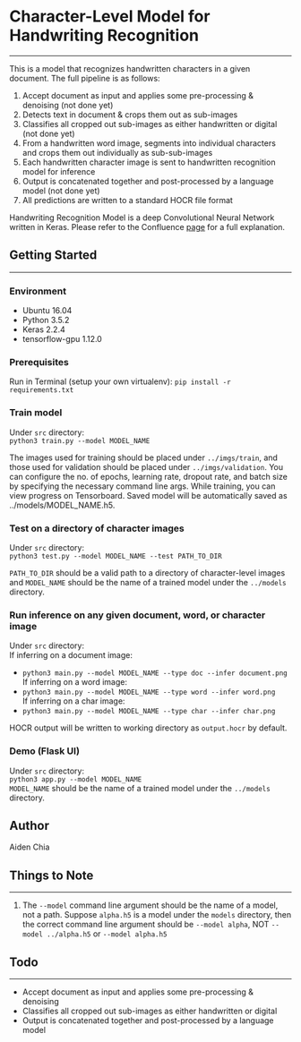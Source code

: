 # Character-Level Model for Handwriting Recognition
---
This is a model that recognizes handwritten characters in a given document. The full pipeline is as follows:
1. Accept document as input and applies some pre-processing & denoising (not done yet) 
2. Detects text in document & crops them out as sub-images
3. Classifies all cropped out sub-images as either handwritten or digital (not done yet)
4. From a handwritten word image, segments into individual characters and crops them out individually as sub-sub-images
5. Each handwritten character image is sent to handwritten recognition model for inference
6. Output is concatenated together and post-processed by a language model (not done yet)
7. All predictions are written to a standard HOCR file format

Handwriting Recognition Model is a deep Convolutional Neural Network written in Keras. Please refer to the Confluence [page](https://taiger.atlassian.net/wiki/spaces/NLP/pages/693600765/Word+Recognition+with+Explicit+Character+Segmentation?atlOrigin=eyJpIjoiOTA1YWFmOGUxNDQ4NDk5ZThkZTJlMWUzNTdhNjZlYjYiLCJwIjoiYyJ9) for a full explanation.

## Getting Started
---

### Environment
- Ubuntu 16.04
- Python 3.5.2
- Keras 2.2.4
- tensorflow-gpu 1.12.0

### Prerequisites
Run in Terminal (setup your own virtualenv):
`pip install -r requirements.txt` 

### Train model
Under `src` directory:   
`python3 train.py --model MODEL_NAME`   

The images used for training should be placed under `../imgs/train`, and those used for validation should be placed under `../imgs/validation`. You can configure the no. of epochs, learning rate, dropout rate, and batch size by specifying the necessary command line args. While training, you can view progress on Tensorboard. Saved model will be automatically saved as ../models/MODEL_NAME.h5.

### Test on a directory of character images
Under `src` directory:   
`python3 test.py --model MODEL_NAME --test PATH_TO_DIR`   

`PATH_TO_DIR` should be a valid path to a directory of character-level images and `MODEL_NAME` should be the name of a trained model under the `../models` directory.

### Run inference on any given document, word, or character image
Under `src` directory:      
If inferring on a document image:   
- `python3 main.py --model MODEL_NAME --type doc --infer document.png`   
If inferring on a word image:   
- `python3 main.py --model MODEL_NAME --type word --infer word.png`   
If inferring on a char image:   
- `python3 main.py --model MODEL_NAME --type char --infer char.png`   

HOCR output will be written to working directory as `output.hocr` by default.

### Demo (Flask UI)
Under `src` directory:    
`python3 app.py --model MODEL_NAME`    
`MODEL_NAME` should be the name of a trained model under the `../models` directory.

## Author
Aiden Chia

## Things to Note
---
1. The `--model` command line argument should be the name of a model, not a path. Suppose `alpha.h5` is a model under the `models` directory, then the correct command line argument should be `--model alpha`, NOT `--model ../alpha.h5` or `--model alpha.h5`

## Todo
---
- Accept document as input and applies some pre-processing & denoising
- Classifies all cropped out sub-images as either handwritten or digital
- Output is concatenated together and post-processed by a language model

